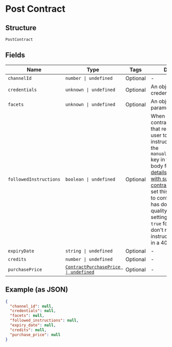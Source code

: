 
# Post Contract

## Structure

`PostContract`

## Fields

| Name | Type | Tags | Description |
|  --- | --- | --- | --- |
| `channelId` | `number \| undefined` | Optional | - |
| `credentials` | `unknown \| undefined` | Optional | An object with credentials data |
| `facets` | `unknown \| undefined` | Optional | An object with product parameters |
| `followedInstructions` | `boolean \| undefined` | Optional | When creating contracts for Channels that require the end-user to follow instructions (based on the `manual_setup_required` key in the response body for the [Retrieve details for channel with support for contracts](https://vonq.stoplight.io/docs/hapi/b3A6NTUxMjYwODI-retrieve-details-for-channel-with-support-for-contracts) endpoint), set this value to `true` to confirm the user has done so. For quality purposes, setting this field to `true` for Channels that don't require following instructions will result in a 400 Bad Request. |
| `expiryDate` | `string \| undefined` | Optional | - |
| `credits` | `number \| undefined` | Optional | - |
| `purchasePrice` | [`ContractPurchasePrice \| undefined`](../../doc/models/contract-purchase-price.md) | Optional | - |

## Example (as JSON)

```json
{
  "channel_id": null,
  "credentials": null,
  "facets": null,
  "followed_instructions": null,
  "expiry_date": null,
  "credits": null,
  "purchase_price": null
}
```

